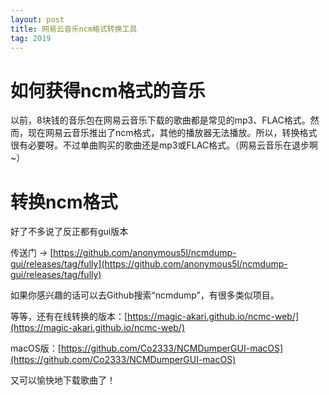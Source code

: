```yaml
---
layout: post
title: 网易云音乐ncm格式转换工具
tag: 2019
---
```

# 如何获得ncm格式的音乐
以前，8块钱的音乐包在网易云音乐下载的歌曲都是常见的mp3、FLAC格式。然而，现在网易云音乐推出了ncm格式，其他的播放器无法播放。所以，转换格式很有必要呀。不过单曲购买的歌曲还是mp3或FLAC格式。（网易云音乐在退步啊~）
# 转换ncm格式
好了不多说了反正都有gui版本

传送门 -> [https://github.com/anonymous5l/ncmdump-gui/releases/tag/fully](https://github.com/anonymous5l/ncmdump-gui/releases/tag/fully)

如果你感兴趣的话可以去Github搜索“ncmdump”，有很多类似项目。

等等，还有在线转换的版本：[https://magic-akari.github.io/ncmc-web/](https://magic-akari.github.io/ncmc-web/)

macOS版：[https://github.com/Co2333/NCMDumperGUI-macOS](https://github.com/Co2333/NCMDumperGUI-macOS)

又可以愉快地下载歌曲了！
